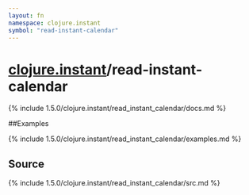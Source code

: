 ```yaml
---
layout: fn
namespace: clojure.instant
symbol: "read-instant-calendar"
---
```


# [clojure.instant](../)/read-instant-calendar

{% include 1.5.0/clojure.instant/read_instant_calendar/docs.md %}

##Examples

{% include 1.5.0/clojure.instant/read_instant_calendar/examples.md %}
## Source
{% include 1.5.0/clojure.instant/read_instant_calendar/src.md %}

